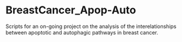 # BreastCancer_Apop-Auto
Scripts for an on-going project on the analysis of the interelationships between apoptotic and autophagic pathways in breast cancer.
